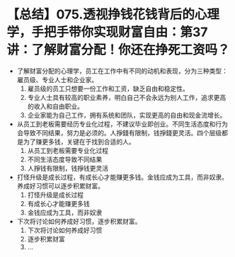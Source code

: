 # 【总结】075.透视挣钱花钱背后的心理学，手把手带你实现财富自由：第37讲：了解财富分配！你还在挣死工资吗？

-   了解财富分配的心理学，员工在工作中有不同的动机和表现，分为三种类型：雇员级、专业人士和企业家。
    1.  雇员级的员工只想要一份工作和工资，缺乏自由和稳定性。
    2.  专业人士具有较高的职业素养，明白自己不会永远为别人工作，追求更高的收入和自由职业。
    3.  企业家能为自己工作，拥有系统和团队，实现更高的自由和现金流增长。
-   从员工到老板需要经历专业化过程，不建议毕业即创业。不同生活态度和行为会导致不同结果，努力是必须的。人掙錢有限制，钱掙錢更灵活。四个层级都是为了赚更多钱，关键在于找到合适的人。
    1.  从员工到老板需要专业化过程
    2.  不同生活态度导致不同结果
    3.  人掙钱有限制，钱掙钱更灵活
-   打怪升级是成长过程，有成长心才能赚更多钱。金钱应成为工具，而非奴隶。养成好习惯可以逐步积累财富。
    1.  打怪升级是成长过程
    2.  有成长心才能赚更多钱
    3.  金钱应成为工具，而非奴隶
-   下次将讨论如何养成好习惯，逐步积累财富。
    1.  下次将讨论如何养成好习惯
    2.  逐步积累财富
    3.  ...